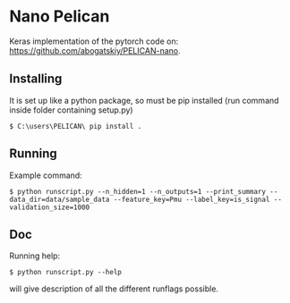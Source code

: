 # Nano Pelican
Keras implementation of the pytorch code on: https://github.com/abogatskiy/PELICAN-nano.

## Installing
It is set up like a python package, so must be pip installed (run command inside folder containing setup.py)
```
$ C:\users\PELICAN\ pip install .
```
## Running

Example command:
```
$ python runscript.py --n_hidden=1 --n_outputs=1 --print_summary --data_dir=data/sample_data --feature_key=Pmu --label_key=is_signal --validation_size=1000
```

## Doc
Running help:
```
$ python runscript.py --help
```
will give description of all the different runflags possible.
